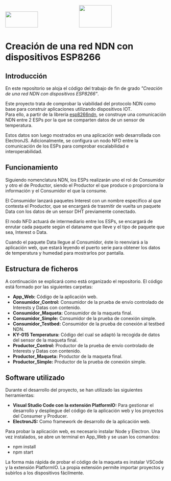 <p float="middle">
<img src="https://upload.wikimedia.org/wikipedia/commons/2/25/Electron_Wordmark.svg" width="45%" height="50"/>
<img src="https://named-data.net/doc/NFD/current/_static/ndn-logo.svg" width="45%" height="70" />
</p>



# Creación de una red NDN con dispositivos ESP8266

## Introducción

En este repositorio se aloja el código del trabajo de fin de grado *"Creación de una red NDN con dispositivos ESP8266"*.<br/>

Este proyecto trata de comprobar la viabilidad del protocolo NDN como base para construir aplicaciones utilizando dispositivos IOT.<br/>
Para ello, a partir de la librería [esp8266ndn](https://github.com/yoursunny/esp8266ndn), se construye una comunicación NDN entre 2 ESPs por la que se comparten datos de un sensor de temperatura.<br/>

Estos datos son luego mostrados en una aplicación web desarrollada con ElectronJS.
Adicionalmente, se configura un nodo NFD entre la comunicación de los ESPs para comprobar escalabilidad e interoperabilidad.

##  Funcionamiento

Siguiendo nomenclatura NDN, los ESPs realizarán uno el rol de Consumidor y otro el de Productor, siendo el Productor el que produce o proporciona la información y el Consumidor el que la consume.

El Consumidor lanzará paquetes Interest con un nombre específico al que contesta el Productor, que se encargará de trasmitir de vuelta un paquete Data con los datos de un sensor DHT previamente conectado.

El nodo NFD actuará de intermediario entre los ESPs, se encargará de enrutar cada paquete según el dataname que lleve y el tipo de paquete que sea, Interest o Data.

Cuando el paquete Data llegue al Consumidor, éste lo reenviará a la aplicación web, que estará leyendo el puerto serie para obtener los datos de temperatura y humedad para mostrarlos por pantalla.
 
##  Estructura de ficheros

A continuación se explicará como está organizado el repositorio.
El código está formado por las siguientes carpetas:
- **App_Web:** Código de la aplicación web.
- **Consumidor_Control:** Consumidor de la prueba de envío controlado de Interests y Datas con contenido.
- **Consumidor_Maqueta:** Consumidor de la maqueta final.
- **Consumidor_Simple:** Consumidor de la prueba de conexión simple.
- **Consumidor_Testbed:** Consumidor de la prueba de conexión al testbed NDN.
- **KY-015 Temperatura:** Código del cual se adaptó la recogida de datos del sensor de la maqueta final. 
- **Productor_Control:** Productor de la prueba de envío controlado de Interests y Datas con contenido.
- **Productor_Maqueta:** Productor de la maqueta final.
- **Productor_Simple:** Productor de la prueba de conexión simple.

## Software utilizado

Durante el desarrollo del proyecto, se han utilizado las siguientes herramientas:
- **Visual Studio Code con la extensión PlatformIO:** Para gestionar el desarrollo y despliegue del código de la aplicación web y los proyectos del Consumer y Producer.
- **ElectronJS:** Como framework de desarrollo de la aplicación web.

Para probar la aplicación web, es necesario instalar Node y Electron. 
Una vez instalados, se abre un terminal en App_Web y se usan los comandos:
- npm install
- npm start

La forma más rápida de probar el código de la maqueta es instalar VSCode y la extensión PlatformIO. La propia extensión permite importar proyectos y subirlos a los dispositivos fácilmente.

